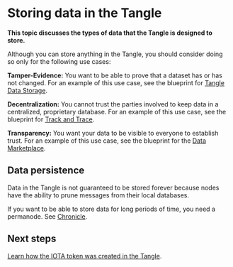 # Storing data in the Tangle

**This topic discusses the types of data that the Tangle is designed to store.**

Although you can store anything in the Tangle, you should consider doing so only for the following use cases:

**Tamper-Evidence:** You want to be able to prove that a dataset has or has not changed. For an example of this use case, see the blueprint for [Tangle Data Storage](root://blueprints/0.1/tangle-data-storage/overview.md).

**Decentralization:** You cannot trust the parties involved to keep data in a centralized, proprietary database. For an example of this use case, see the blueprint for [Track and Trace](root://blueprints/0.1/track-and-trace/overview.md).

**Transparency:** You want your data to be visible to everyone to establish trust. For an example of this use case, see the blueprint for the [Data Marketplace](root://blueprints/0.1/tangle-data-storage/overview.md). 

## Data persistence

Data in the Tangle is not guaranteed to be stored forever because nodes have the ability to prune messages from their local databases.

If you want to be able to store data for long periods of time, you need a permanode. See [Chronicle](root://chronicle/1.1/overview.md).

## Next steps

[Learn how the IOTA token was created in the Tangle](../the-tangle/genesis.md).